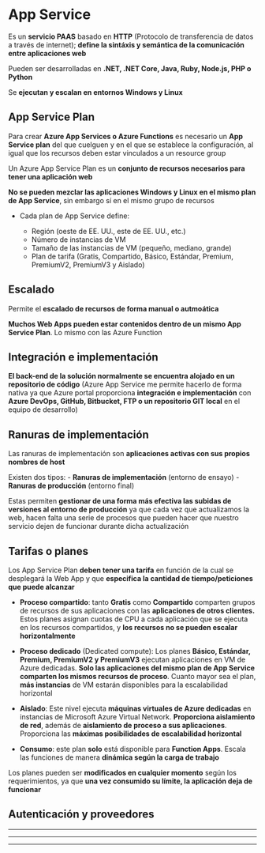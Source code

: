 # App Service

Es un **servicio PAAS** basado en **HTTP** (Protocolo de transferencia de datos a través de internet); **define la sintáxis y semántica de la comunicación entre aplicaciones web**

Pueden ser desarrolladas en **.NET, .NET Core, Java, Ruby, Node.js, PHP o Python**

Se **ejecutan y escalan en entornos Windows y Linux**

## App Service Plan

Para crear **Azure App Services o Azure Functions** es necesario un **App Service plan** del que cuelguen y en el que se establece la configuración, al igual que los recursos deben estar vinculados a un resource group

Un Azure App Service Plan es un **conjunto de recursos necesarios para tener una aplicación web**

**No se pueden mezclar las aplicaciones Windows y Linux en el mismo plan de App Service**, sin embargo sí en el mismo grupo de recursos

- Cada plan de App Service define:

    - Región (oeste de EE. UU., este de EE. UU., etc.)
    - Número de instancias de VM
    - Tamaño de las instancias de VM (pequeño, mediano, grande)
    - Plan de tarifa (Gratis, Compartido, Básico, Estándar, Premium, PremiumV2, PremiumV3 y Aislado)

## Escalado

Permite el **escalado de recursos de forma manual o autmoática**

**Muchos Web Apps pueden estar contenidos dentro de un mismo App Service Plan**. Lo mismo con las Azure Function



## Integración e implementación

**El back-end de la solución normalmente se encuentra alojado en un repositorio de código** (Azure App Service me permite hacerlo de forma nativa ya que Azure portal proporciona **integración e implementación** con **Azure DevOps, GitHub, Bitbucket, FTP o un repositorio GIT local** en el equipo de desarrollo)

## Ranuras de implementación 

Las ranuras de implementación son **aplicaciones activas con sus propios nombres de host**

Existen dos tipos:
    - **Ranuras de implementación** (entorno de ensayo)
    - **Ranuras de producción** (entorno final)

Estas permiten **gestionar de una forma más efectiva las subidas de versiones al entorno de producción** ya que cada vez que actualizamos la web, hacen falta una serie de procesos que pueden hacer que nuestro servicio dejen de funcionar durante dicha actualización

## Tarifas o planes

Los App Service Plan **deben tener una tarifa** en función de la cual se desplegará la Web App y que **especifica la cantidad de tiempo/peticiones que puede alcanzar**

- **Proceso compartido**: tanto **Gratis** como **Compartido** comparten grupos de recursos de sus aplicaciones con las **aplicaciones de otros clientes.** Estos planes asignan cuotas de CPU a cada aplicación que se ejecuta en los recursos compartidos, y **los recursos no se pueden escalar horizontalmente**

- **Proceso dedicado** (Dedicated compute): Los planes **Básico, Estándar, Premium, PremiumV2 y PremiumV3** ejecutan aplicaciones en VM de Azure dedicadas. **Solo las aplicaciones del mismo plan de App Service comparten los mismos recursos de proceso**. Cuanto mayor sea el plan, **más instancias** de VM estarán disponibles para la escalabilidad horizontal

- **Aislado**: Este nivel ejecuta **máquinas virtuales de Azure dedicadas** en instancias de Microsoft Azure Virtual Network. **Proporciona aislamiento de red**, además de **aislamiento de proceso a sus aplicaciones**. Proporciona las **máximas posibilidades de escalabilidad horizontal**

- **Consumo**: este plan **solo** está disponible para **Function Apps**. Escala las funciones de manera **dinámica según la carga de trabajo**

Los planes pueden ser **modificados en cualquier momento** según los requerimientos, ya que **una vez consumido su límite, la aplicación deja de funcionar**

## Autenticación y proveedores


---
---
---
